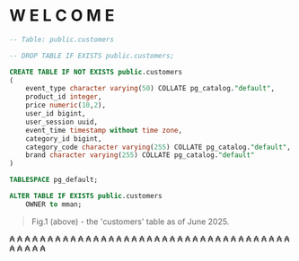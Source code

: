 # W E L C O M E

```sql
-- Table: public.customers

-- DROP TABLE IF EXISTS public.customers;

CREATE TABLE IF NOT EXISTS public.customers
(
    event_type character varying(50) COLLATE pg_catalog."default",
    product_id integer,
    price numeric(10,2),
    user_id bigint,
    user_session uuid,
    event_time timestamp without time zone,
    category_id bigint,
    category_code character varying(255) COLLATE pg_catalog."default",
    brand character varying(255) COLLATE pg_catalog."default"
)

TABLESPACE pg_default;

ALTER TABLE IF EXISTS public.customers
    OWNER to mman;
```

> Fig.1 (above) - the 'customers' table as of June 2025.



₳ ₳ ₳ ₳ ₳ ₳ ₳ ₳ ₳ ₳ ₳ ₳ ₳ ₳ ₳ ₳ ₳ ₳ ₳ ₳ ₳ ₳ ₳ ₳ ₳ ₳ ₳ ₳ ₳ ₳ ₳ ₳ ₳ ₳ ₳ ₳ ₳ ₳ ₳ ₳ ₳ ₳ 